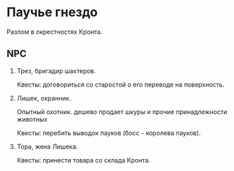# Паучье гнездо

Разлом в окрестностях Кронта.

## NPC

1. Трез, бригадир шахтеров.

   Квесты: договориться со старостой о его переводе на поверхность.

2. Лишек, охранник.

   Опытный охотник. дешево продает шкуры и прочие принадлежности животных

   Квесты: перебить выводок пауков (босс - королева пауков).

3. Тора, жена Лишека.

   Квесты: принести товара со склада Кронта.
